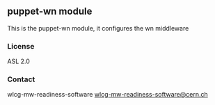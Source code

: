 ## puppet-wn module

This is the puppet-wn module, it configures the wn middleware


### License
ASL 2.0

### Contact
wlcg-mw-readiness-software <wlcg-mw-readiness-software@cern.ch>
